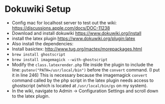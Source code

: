 # Dokuwiki Setup
 * Config mac for localhost server to test out the wiki: https://discussions.apple.com/docs/DOC-11238
 * Download and install dokuwiki https://www.dokuwiki.org/install
 * install the latex plugin https://www.dokuwiki.org/plugin:latex
  * Also install the dependencies:
  * Install basictex: http://www.tug.org/mactex/morepackages.html
  * `brew install ghostscript`
  * `brew install imagemagick --with-ghostscript`
  * Modify the `class.latexrender.php` file inside the plugin to include the line: `putenv("PATH=/usr/local/bin")` before the `convert` command. (I put it in line 246) This is necessary because the imagemagick `convert` command called by the php script in the latex plugin needs access to ghostscript (which is located at `/usr/local/bin/gs` on my system).
  * In the wiki, navigate to Admin -> Configuration Settings and scroll down to the latex plugin. 
